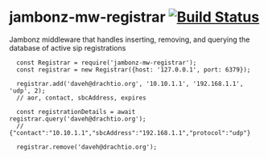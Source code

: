 # jambonz-mw-registrar [![Build Status](https://secure.travis-ci.org/jambonz/jambonz-mw-registrar.png)](http://travis-ci.org/jambonz/jambonz-mw-registrar)

Jambonz middleware that handles inserting, removing, and querying the database of active sip registrations

```
  const Registrar = require('jambonz-mw-registrar');
  const registrar = new Registrar({host: '127.0.0.1', port: 6379});

  registrar.add('daveh@drachtio.org', '10.10.1.1', '192.168.1.1', 'udp', 2);
  // aor, contact, sbcAddress, expires

  const registrationDetails = await registrar.query('daveh@drachtio.org');
  // {"contact":"10.10.1.1","sbcAddress":"192.168.1.1","protocol":"udp"}
  
  registrar.remove('daveh@drachtio.org');
```